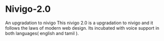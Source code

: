 # Nivigo-2.0
An upgradation to nivigo
This nivigo 2.0 is a upgradation to nivigo and it follows the laws of modern web design. Its incubated with voice support in both languages( english and tamil ).
